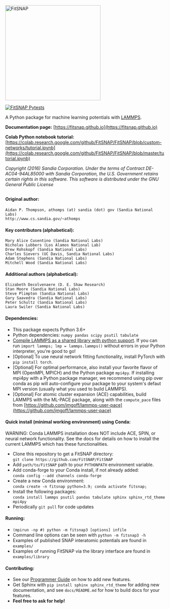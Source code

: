 <!----------------BEGIN-HEADER------------------------------------>

<img width="300" alt="FitSNAP" src="https://github.com/rohskopf/FitSNAP/blob/master/FitSNAP.png">


[![FitSNAP Pytests](https://github.com/FitSNAP/FitSNAP/actions/workflows/pytests.yaml/badge.svg?branch=master)](https://github.com/FitSNAP/FitSNAP/actions/workflows/pytests.yaml)

A Python package for machine learning potentials with [LAMMPS](https://github.com/lammps/lammps).

**Documentation page:** [https://fitsnap.github.io](https://fitsnap.github.io)

**Colab Python notebook tutorial:** [https://colab.research.google.com/github/FitSNAP/FitSNAP/blob/custom-networks/tutorial.ipynb](https://colab.research.google.com/github/FitSNAP/FitSNAP/blob/master/tutorial.ipynb)

_Copyright (2016) Sandia Corporation. Under the terms of Contract DE-AC04-94AL85000 with Sandia Corporation, the U.S. Government retains certain rights in this software. This software is distributed under the GNU General Public License_
##

#### Original author:
    Aidan P. Thompson, athomps (at) sandia (dot) gov (Sandia National Labs)
    http://www.cs.sandia.gov/~athomps

#### Key contributors (alphabetical):
    Mary Alice Cusentino (Sandia National Labs)
    Nicholas Lubbers (Los Alamos National Lab)
    Drew Rohskopf (Sandia National Labs)
    Charles Sievers (UC Davis, Sandia National Labs)
    Adam Stephens (Sandia National Labs)
    Mitchell Wood (Sandia National Labs)

#### Additional authors (alphabetical):
    Elizabeth Decolvenaere (D. E. Shaw Research)
    Stan Moore (Sandia National Labs)
    Steve Plimpton (Sandia National Labs)
    Gary Saavedra (Sandia National Labs)
    Peter Schultz (Sandia National Labs)
    Laura Swiler (Sandia National Labs)

<!-----------------END-HEADER------------------------------------->

#### Dependencies:

* This package expects Python 3.6+ 
* Python dependencies: `numpy pandas scipy psutil tabulate`
* [Compile LAMMPS as a shared library with python support](https://docs.lammps.org/Python_head.html). 
If you can run `import lammps; lmp = lammps.lammps()` without errors in your Python interpreter, 
you're good to go!
* [Optional] To use neural network fitting functionality, install PyTorch with `pip install torch`. 
* [Optional] For optimal performance, also install your favorite flavor of MPI (OpenMPI, MPICH) and 
the Python package `mpi4py`. If installing mpi4py with a Python package manager, we recommend using 
pip over conda as pip will auto-configure your package to your system's defaut MPI version 
(usually what you used to build LAMMPS).
* [Optional] For atomic cluster expansion (ACE) capabilities, build LAMMPS with the ML-PACE package, 
along with the `compute_pace` files from [https://github.com/jmgoff/lammps-user-pace](https://github.com/jmgoff/lammps-user-pace)

#### Quick install (minimal working environment) using Conda:

WARNING: Conda LAMMPS installation does NOT include ACE, SPIN, or neural network functionality. See 
the docs for details on how to install the current LAMMPS which has these functionalities.

* Clone this repository to get a FitSNAP directory:\
    `git clone https://github.com/FitSNAP/FitSNAP`
* Add `path/to/FitSNAP` path to your `PYTHONPATH` environment variable.
* Add conda-forge to your Conda install, if not already added:\
    `conda config --add channels conda-forge` 
* Create a new Conda environment:\
    `conda create -n fitsnap python=3.9; conda activate fitsnap;`
* Install the following packages:\
    `conda install lammps psutil pandas tabulate sphinx sphinx_rtd_theme mpi4py`
* Periodically `git pull` for code updates

#### Running:

* `(mpirun -np #) python -m fitsnap3 [options] infile`
* Command line options can be seen with `python -m fitsnap3 -h`
* Examples of published SNAP interatomic potentials are found in `examples/`
* Examples of running FitSNAP via the library interface are found in `examples/library`

#### Contributing:

* See our [Programmer Guide](https://fitsnap.github.io/Executable.html) on how to add new features.
* Get Sphinx with `pip install sphinx sphinx_rtd_theme` for adding new documentation, and see `docs/README.md` 
for how to build docs for your features. 
* **Feel free to ask for help!**
